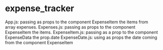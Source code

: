 # expense_tracker

App.js: passing as props to the component ExpenseItem the items from array expenses.
Expenses.js: passing as props to the component ExpenseItem the items.
ExpenseItem.js: passing as a prop to the component ExpenseData the prop.date
ExpenseDate.js: using as props the date coming from the component ExpenseItem
